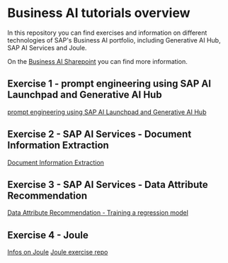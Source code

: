 # Business AI tutorials overview
In this repository you can find exercises and information on different technologies of SAP's Business AI portfolio, including Generative AI Hub, SAP AI Services and Joule. 

On the [Business AI Sharepoint](https://sap.sharepoint.com/sites/208497) you can find more information.

## Exercise 1 - prompt engineering using SAP AI Launchpad and Generative AI Hub
[prompt engineering using SAP AI Launchpad and Generative AI Hub](https://github.com/noravth/business-ai-day/blob/main/exercises/prompt-engineering-using-SAP-AI-Launchpad-and-Generative-AI-Hub.md)

## Exercise 2 - SAP AI Services - Document Information Extraction
[Document Information Extraction](https://github.com/noravth/may-developer-challenge-sap-ai-services/tree/main)

## Exercise 3 - SAP AI Services - Data Attribute Recommendation
[Data Attribute Recommendation - Training a regression model](https://community.sap.com/t5/application-development-discussions/may-developer-challenge-sap-ai-services-week-3/td-p/13701838)

## Exercise 4 - Joule
[Infos on Joule](https://help.sap.com/docs/joule/joule-guide/build-capability?state=DRAFT&version=DEV)
[Joule exercise repo](https://github.tools.sap/DAS-Samples/joule-functions-example/blob/main/tutorials/weather/index.md)
